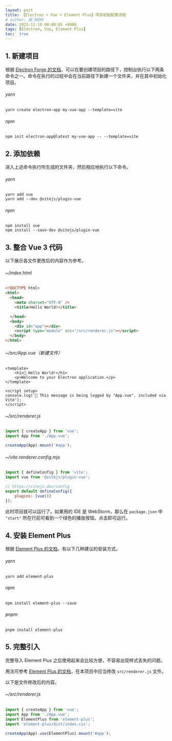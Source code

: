 ```yaml
---
layout: post
title: 【Electron + Vue + Element Plus】项目初始配置流程
# author: 焜_8899
date: 2023-11-10 00:00:01 +0800
tags: [Electron, Vue, Element Plus]
toc:  true
---
```


## 1. 新建项目

根据 [Electron Forge 的文档](https://www.electronforge.io/guides/framework-integration/vue-3)，可以在要创建项目的路径下，控制台执行以下两条命令之一。命令在执行的过程中会在当前路径下新建一个文件夹，并在其中初始化项目。

###### yarn

```shell
yarn create electron-app my-vue-app --template=vite
```

###### npm

```shell
npm init electron-app@latest my-vue-app -- --template=vite
```

## 2. 添加依赖

进入上述命令执行所生成的文件夹，然后相应地执行以下命令。

###### yarn

```shell
yarn add vue
yarn add --dev @vitejs/plugin-vue
```

###### npm

```shell
npm install vue
npm install --save-dev @vitejs/plugin-vue
```

## 3. 整合 Vue 3 代码

以下展示各文件更改后的内容作为参考。

###### ~/index.html

```html
<!DOCTYPE html>
<html>
  <head>
    <meta charset="UTF-8" />
    <title>Hello World!</title>

  </head>
  <body>
    <div id="app"></div>
    <script type="module" src="/src/renderer.js"></script>
  </body>
</html>

```

###### ~/src/App.vue（新建文件）

```vue
<template>
    <h1>💖 Hello World!</h1>
    <p>Welcome to your Electron application.</p>
</template>

<script setup>
console.log('👋 This message is being logged by "App.vue", included via Vite');
</script>
```

###### ~/src/renderer.js

```js
import { createApp } from 'vue';
import App from './App.vue';

createApp(App).mount('#app');

```

###### ~/vite.renderer.config.mjs

```js
import { defineConfig } from 'vite';
import vue from '@vitejs/plugin-vue';

// https://vitejs.dev/config
export default defineConfig({
    plugins: [vue()]
});

```

此时项目就可以运行了。如果用的 IDE 是 WebStorm，那么在 `package.json` 中 `"start"` 所在行前可看到一个绿色的播放按钮。点击即可运行。

## 4. 安装 Element Plus

根据 [Element Plus 的文档](http://element-plus.org/zh-CN/guide/installation.html)，有以下几种建议的安装方式。

###### yarn

```shell
yarn add element-plus
```

###### npm

```shell
npm install element-plus --save
```

###### pnpm

```shell
pnpm install element-plus
```

## 5. 完整引入

完整导入 Element Plus 之后使用起来会比较方便，不容易出现样式丢失的问题。

用法可参考 [Element Plus 的文档](http://element-plus.org/zh-CN/guide/quickstart.html)，在本项目中应当修改 `src/renderer.js` 文件。

以下是文件修改后的内容。

###### ~/src/renderer.js

```js
import { createApp } from 'vue';
import App from './App.vue';
import ElementPlus from 'element-plus';
import 'element-plus/dist/index.css';

createApp(App).use(ElementPlus).mount('#app');

```